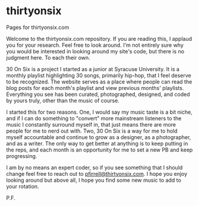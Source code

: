 # thirtyonsix
Pages for thirtyonsix.com

Welcome to the thirtyonsix.com repository. If you are reading this, I applaud you for your research. Feel free to look around. I'm not entirely sure why you would be interested in looking around my site's code, but there is no judgment here. To each their own.

30 On Six is a project I started as a junior at Syracuse University. It is a monthly playlist highlighting 30 songs, primarily hip-hop, that I feel deserve to be recognized. The website serves as a place where people can read the blog posts for each month's playlist and view previous months' playlists. Everything you see has been curated, photographed, designed, and coded by yours truly, other than the music of course.

I started this for two reasons. One, I would say my music taste is a bit niche, and if I can do something to "convert" more mainstream listeners to the music I constantly surround myself in, that just means there are more people for me to nerd out with. Two, 30 On Six is a way for me to hold myself accountable and continue to grow as a designer, as a photographer, and as a writer. The only way to get better at anything is to keep putting in the reps, and each month is an opportunity for me to set a new PB and keep progressing. 

I am by no means an expert coder, so if you see something that I should change feel free to reach out to pfirrell@thirtyonsix.com. I hope you enjoy looking around but above all, I hope you find some new music to add to your rotation.

P.F.
